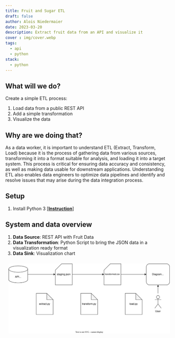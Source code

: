 ```yaml
---
title: Fruit and Sugar ETL
draft: false
author: Alois Niedermaier
date: 2023-03-20
description: Extract fruit data from an API and visualize it
cover : img/cover.webp
tags:
  - api
  - python
stack:
  - python
---
```


## What will we do?
Create a simple ETL process:

1. Load data from a public REST API
2. Add a simple transformation
3. Visualize the data

## Why are we doing that?
As a data worker, it is important to understand ETL (Extract, Transform, Load) because it is the process of gathering data from various sources, transforming it into a format suitable for analysis, and loading it into a target system. This process is critical for ensuring data accuracy and consistency, as well as making data usable for downstream applications. Understanding ETL also enables data engineers to optimize data pipelines and identify and resolve issues that may arise during the data integration process.

## Setup
1. Install Python 3 [**[Instruction](https://realpython.com/installing-python/)**]

## System and data overview
1. **Data Source**: REST API with Fruit Data
2. **Data Transformation**: Python Script to bring the JSON data in a visualization ready format
3. **Data Sink**: Visualization chart

<img src="./img/overview.svg"
     alt="Markdown Monster icon"
     style="margin: 10px" />